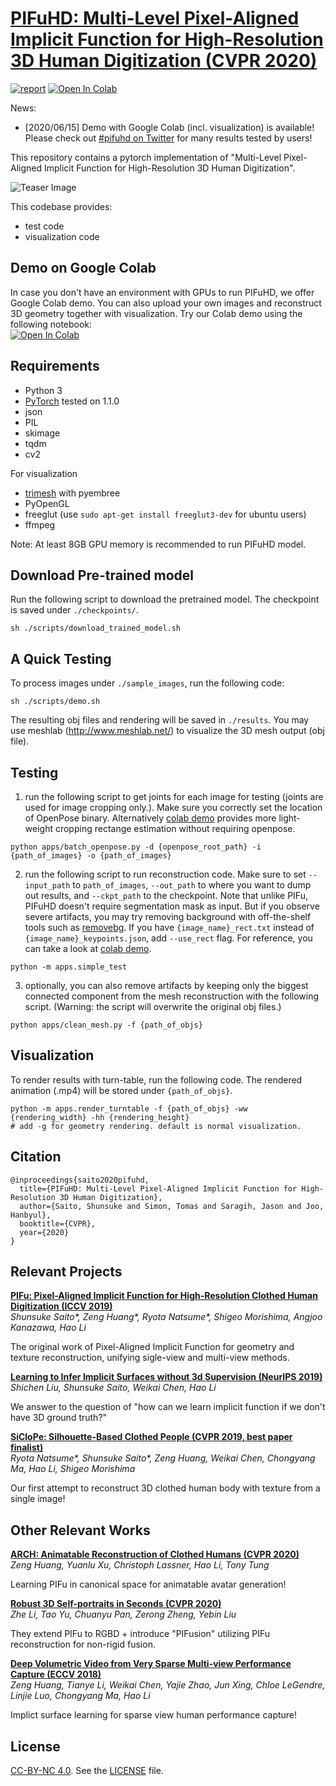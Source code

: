 # [PIFuHD: Multi-Level Pixel-Aligned Implicit Function for High-Resolution 3D Human Digitization (CVPR 2020)](https://shunsukesaito.github.io/PIFuHD/)

[![report](https://img.shields.io/badge/arxiv-report-red)](https://arxiv.org/pdf/2004.00452.pdf) [![Open In Colab](https://colab.research.google.com/assets/colab-badge.svg)](https://colab.research.google.com/drive/11z58bl3meSzo6kFqkahMa35G5jmh2Wgt?usp=sharing)

News:
* \[2020/06/15\] Demo with Google Colab (incl. visualization) is available! Please check out [#pifuhd on Twitter](https://twitter.com/search?q=%23pifuhd&src=recent_search_click&f=live) for many results tested by users!

This repository contains a pytorch implementation of "Multi-Level Pixel-Aligned Implicit Function for High-Resolution 3D Human Digitization".

![Teaser Image](https://shunsukesaito.github.io/PIFuHD/resources/images/pifuhd.gif)

This codebase provides: 
- test code
- visualization code


## Demo on Google Colab
In case you don't have an environment with GPUs to run PIFuHD, we offer Google Colab demo. You can also upload your own images and reconstruct 3D geometry together with visualization. Try our Colab demo using the following notebook: \
[![Open In Colab](https://colab.research.google.com/assets/colab-badge.svg)](https://colab.research.google.com/drive/11z58bl3meSzo6kFqkahMa35G5jmh2Wgt)

## Requirements
- Python 3
- [PyTorch](https://pytorch.org/) tested on 1.1.0
- json
- PIL
- skimage
- tqdm
- cv2

For visualization
- [trimesh](https://trimsh.org/) with pyembree
- PyOpenGL
- freeglut (use `sudo apt-get install freeglut3-dev` for ubuntu users)
- ffmpeg

Note: At least 8GB GPU memory is recommended to run PIFuHD model. 


## Download Pre-trained model

Run the following script to download the pretrained model. The checkpoint is saved under `./checkpoints/`.
```
sh ./scripts/download_trained_model.sh
```

## A Quick Testing
To process images under `./sample_images`, run the following code:
```
sh ./scripts/demo.sh
```
The resulting obj files and rendering will be saved in `./results`. You may use meshlab (http://www.meshlab.net/) to visualize the 3D mesh output (obj file). 


## Testing

1. run the following script to get joints for each image for testing (joints are used for image cropping only.). Make sure you correctly set the location of OpenPose binary. Alternatively [colab demo](https://colab.research.google.com/drive/11z58bl3meSzo6kFqkahMa35G5jmh2Wgt) provides more light-weight cropping rectange estimation without requiring openpose.
```
python apps/batch_openpose.py -d {openpose_root_path} -i {path_of_images} -o {path_of_images}
```

2. run the following script to run reconstruction code. Make sure to set `--input_path` to `path_of_images`, `--out_path` to where you want to dump out results, and `--ckpt_path` to the checkpoint. Note that unlike PIFu, PIFuHD doesn't require segmentation mask as input. But if you observe severe artifacts, you may try removing background with off-the-shelf tools such as [removebg](https://www.remove.bg/). If you have `{image_name}_rect.txt` instead of `{image_name}_keypoints.json`, add `--use_rect` flag. For reference, you can take a look at [colab demo](https://colab.research.google.com/drive/11z58bl3meSzo6kFqkahMa35G5jmh2Wgt).
```
python -m apps.simple_test
```

3. optionally, you can also remove artifacts by keeping only the biggest connected component from the mesh reconstruction with the following script. (Warning: the script will overwrite the original obj files.)
```
python apps/clean_mesh.py -f {path_of_objs}
```

## Visualization
To render results with turn-table, run the following code. The rendered animation (.mp4) will be stored under `{path_of_objs}`.
```
python -m apps.render_turntable -f {path_of_objs} -ww {rendering_width} -hh {rendering_height} 
# add -g for geometry rendering. default is normal visualization.
```

## Citation
```
@inproceedings{saito2020pifuhd,
  title={PIFuHD: Multi-Level Pixel-Aligned Implicit Function for High-Resolution 3D Human Digitization},
  author={Saito, Shunsuke and Simon, Tomas and Saragih, Jason and Joo, Hanbyul},
  booktitle={CVPR},
  year={2020}
}
```

## Relevant Projects

**[PIFu: Pixel-Aligned Implicit Function for High-Resolution Clothed Human Digitization (ICCV 2019)](https://shunsukesaito.github.io/PIFu/)**  
*Shunsuke Saito\*, Zeng Huang\*, Ryota Natsume\*, Shigeo Morishima, Angjoo Kanazawa, Hao Li*

The original work of Pixel-Aligned Implicit Function for geometry and texture reconstruction, unifying sigle-view and multi-view methods.

**[Learning to Infer Implicit Surfaces without 3d Supervision (NeurIPS 2019)](http://papers.nips.cc/paper/9039-learning-to-infer-implicit-surfaces-without-3d-supervision.pdf)**  
*Shichen Liu, Shunsuke Saito, Weikai Chen, Hao Li*

We answer to the question of "how can we learn implicit function if we don't have 3D ground truth?"

**[SiCloPe: Silhouette-Based Clothed People (CVPR 2019, best paper finalist)](https://arxiv.org/pdf/1901.00049.pdf)**  
*Ryota Natsume\*, Shunsuke Saito\*, Zeng Huang, Weikai Chen, Chongyang Ma, Hao Li, Shigeo Morishima*

Our first attempt to reconstruct 3D clothed human body with texture from a single image!

## Other Relevant Works
**[ARCH: Animatable Reconstruction of Clothed Humans (CVPR 2020)](https://arxiv.org/pdf/2004.04572.pdf)**  
*Zeng Huang, Yuanlu Xu, Christoph Lassner, Hao Li, Tony Tung*

Learning PIFu in canonical space for animatable avatar generation!

**[Robust 3D Self-portraits in Seconds (CVPR 2020)](http://www.liuyebin.com/portrait/portrait.html)**  
*Zhe Li, Tao Yu, Chuanyu Pan, Zerong Zheng, Yebin Liu*

They extend PIFu to RGBD + introduce "PIFusion" utilizing PIFu reconstruction for non-rigid fusion.

**[Deep Volumetric Video from Very Sparse Multi-view Performance Capture (ECCV 2018)](http://openaccess.thecvf.com/content_ECCV_2018/papers/Zeng_Huang_Deep_Volumetric_Video_ECCV_2018_paper.pdf)**  
*Zeng Huang, Tianye Li, Weikai Chen, Yajie Zhao, Jun Xing, Chloe LeGendre, Linjie Luo, Chongyang Ma, Hao Li*

Implict surface learning for sparse view human performance capture!

## License
[CC-BY-NC 4.0](https://creativecommons.org/licenses/by-nc/4.0/legalcode). 
See the [LICENSE](LICENSE) file. 